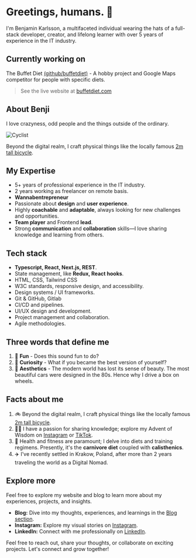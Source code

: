 
# Greetings, humans. 👋

I'm Benjamin Karlsson, a multifaceted individual wearing the hats of a full-stack developer, creator, and lifelong learner with over 5 years of experience in the IT industry.

## Currently working on

The Buffet Diet [(github/buffetdiet)](https://github.com/B3Kay/next-buffet-diet-webb-app) - A hobby project and Google Maps competitor for people with specific diets. 

> See the live website at [buffetdiet.com](https://www.buffetdiet.com/)

## About Benji

I love crazyness, odd people and the things outside of the ordinary.

![Cyclist](https://github.com/B3Kay/benjaminkarlsson.com/raw/main/static/asset/about/hogcykel.jpg)

Beyond the digital realm, I craft physical things like the locally famous [2m tall bicycle](https://www.expressen.se/nyheter/benjamins-hemmabygge-en-tva-meter-hog-cykel/).


## My Expertise

- 5+ years of professional experience in the IT industry.
- 2 years working as freelancer on remote basis.
- **Wannabentrepreneur**
- Passionate about **design** and **user experience**.
- Highly **coachable** and **adaptable**, always looking for new challenges and opportunities.
- **Team player** and Frontend **lead**.
- Strong **communication** and **collaboration** skills—I love sharing knowledge and learning from others.

## Tech stack

- **Typescript, React, Next.js, REST**.
- State management, like **Redux, React hooks**.
- HTML, CSS, Tailwind CSS
- W3C standards, responsive design, and accessibility.
- Design systems / UI frameworks.
- Git & GitHub, Gitlab
- CI/CD and pipelines.
- UI/UX design and development.
- Project management and collaboration.
- Agile methodologies.

## Three words that define me

1. 🤸 **Fun** - Does this sound fun to do?
2. 🧠 **Curiosity** - What if you became the best version of yourself?
3. 💾 **Aesthetics** - The modern world has lost its sense of beauty. The most beautiful cars were designed in the 80s. Hence why I drive a box on wheels.

## Facts about me

1. 🚲 Beyond the digital realm, I craft physical things like the locally famous [2m tall bicycle](https://www.expressen.se/nyheter/benjamins-hemmabygge-en-tva-meter-hog-cykel/).
2. 🧑‍🏫 I have a passion for sharing knowledge; explore my Advent of Wisdom on [Instagram](https://www.instagram.com/benjimink_/reels/) or [TikTok](https://www.tiktok.com/@benji.karlsson_/video/7314702498151927073).
3. 💪 Health and fitness are paramount; I delve into diets and training regimens. Presently, it's the **carnivore diet** coupled with **calisthenics**.
4. ✈️ I've recently settled in Krakow, Poland, after more than 2 years traveling the world as a Digital Nomad.

## Explore more

Feel free to explore my website and blog to learn more about my experiences, projects, and insights.

- **Blog:** Dive into my thoughts, experiences, and learnings in the [Blog section](https://benjaminkarlsson.com/blog).
- **Instagram:** Explore my visual stories on [Instagram](https://www.instagram.com/benjimink_/).
- **LinkedIn:** Connect with me professionally on [LinkedIn](https://www.linkedin.com/in/benjaminkarlsson/).

Feel free to reach out, share your thoughts, or collaborate on exciting projects. Let's connect and grow together!
